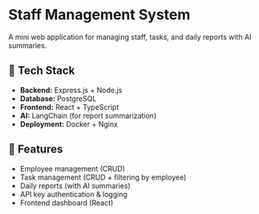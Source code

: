# Staff Management System

A mini web application for managing staff, tasks, and daily reports with AI summaries.

## 🚀 Tech Stack
- **Backend:** Express.js + Node.js
- **Database:** PostgreSQL
- **Frontend:** React + TypeScript
- **AI:** LangChain (for report summarization)
- **Deployment:** Docker + Nginx

## 📌 Features
- Employee management (CRUD)
- Task management (CRUD + filtering by employee)
- Daily reports (with AI summaries)
- API key authentication & logging
- Frontend dashboard (React)
